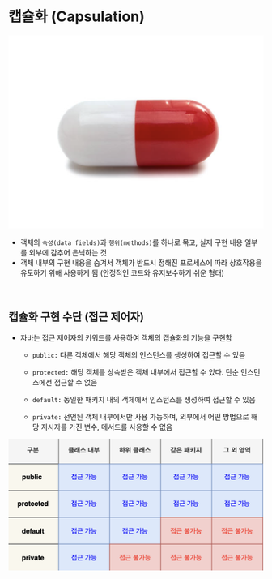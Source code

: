 # 캡슐화 (Capsulation)
![alt text](../../설명사진/캡슐.png)
* 객체의 `속성(data fields)`과 `행위(methods)`를 하나로 묶고, 실제 구현 내용 일부를 외부에 감추어 은닉하는 것
* 객체 내부의 구현 내용을 숨겨서 객체가 반드시 정해진 프로세스에 따라 상호작용을 유도하기 위해 사용하게 됨 (안정적인 코드와 유지보수하기 쉬운 형태)

<br>

## 캡슐화 구현 수단 (접근 제어자)
* 자바는 접근 제어자의 키워드를 사용하여 객체의 캡슐화의 기능을 구현함
    * `public:` 다른 객체에서 해당 객체의 인스턴스를 생성하여 접근할 수 있음

    * `protected:` 해당 객체를 상속받은 객체 내부에서 접근할 수 있다. 단순 인스턴스에선 접근할 수 없음

    * `default:` 동일한 패키지 내의 객체에서 인스턴스를 생성하여 접근할 수 있음

    * `private:` 선언된 객체 내부에서만 사용 가능하며, 외부에서 어떤 방법으로 해당 지시자를 가진 변수, 메서드를 사용할 수 없음

![alt text](<../../설명사진/접근 제어자 표.png>)